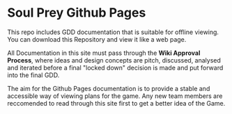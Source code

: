 Soul Prey Github Pages
========

This repo includes GDD documentation that is suitable for offline viewing. You can download this Repository and view it like a web page.

All Documentation in this site must pass through the **Wiki Approval Process**, where ideas and design concepts are pitch, discussed, analysed and iterated before a final "locked down" decision is made and put forward into the final GDD.

The aim for the Github Pages documentation is to provide a stable and accessible way of viewing plans for the game. Any new team members are reccomended to read through this site first to get a better idea of the Game.

